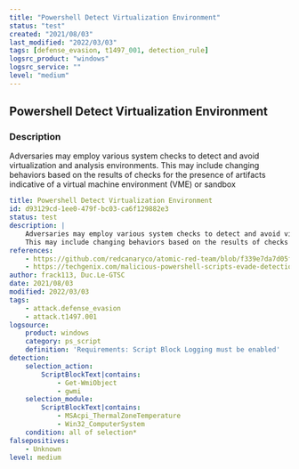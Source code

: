 ```yaml
---
title: "Powershell Detect Virtualization Environment"
status: "test"
created: "2021/08/03"
last_modified: "2022/03/03"
tags: [defense_evasion, t1497_001, detection_rule]
logsrc_product: "windows"
logsrc_service: ""
level: "medium"
---
```


## Powershell Detect Virtualization Environment

### Description

Adversaries may employ various system checks to detect and avoid virtualization and analysis environments.
This may include changing behaviors based on the results of checks for the presence of artifacts indicative of a virtual machine environment (VME) or sandbox


```yml
title: Powershell Detect Virtualization Environment
id: d93129cd-1ee0-479f-bc03-ca6f129882e3
status: test
description: |
    Adversaries may employ various system checks to detect and avoid virtualization and analysis environments.
    This may include changing behaviors based on the results of checks for the presence of artifacts indicative of a virtual machine environment (VME) or sandbox
references:
    - https://github.com/redcanaryco/atomic-red-team/blob/f339e7da7d05f6057fdfcdd3742bfcf365fee2a9/atomics/T1497.001/T1497.001.md
    - https://techgenix.com/malicious-powershell-scripts-evade-detection/
author: frack113, Duc.Le-GTSC
date: 2021/08/03
modified: 2022/03/03
tags:
    - attack.defense_evasion
    - attack.t1497.001
logsource:
    product: windows
    category: ps_script
    definition: 'Requirements: Script Block Logging must be enabled'
detection:
    selection_action:
        ScriptBlockText|contains:
            - Get-WmiObject
            - gwmi
    selection_module:
        ScriptBlockText|contains:
            - MSAcpi_ThermalZoneTemperature
            - Win32_ComputerSystem
    condition: all of selection*
falsepositives:
    - Unknown
level: medium

```
